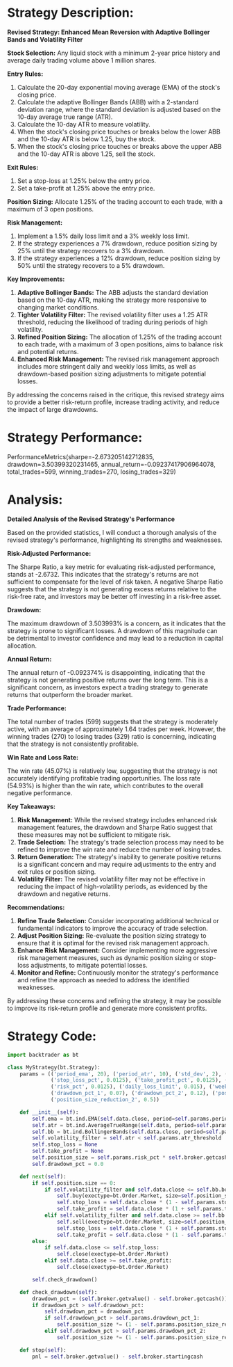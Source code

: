 # Strategy Description:
**Revised Strategy: Enhanced Mean Reversion with Adaptive Bollinger Bands and Volatility Filter**

**Stock Selection:** Any liquid stock with a minimum 2-year price history and average daily trading volume above 1 million shares.

**Entry Rules:**

1. Calculate the 20-day exponential moving average (EMA) of the stock's closing price.
2. Calculate the adaptive Bollinger Bands (ABB) with a 2-standard deviation range, where the standard deviation is adjusted based on the 10-day average true range (ATR).
3. Calculate the 10-day ATR to measure volatility.
4. When the stock's closing price touches or breaks below the lower ABB and the 10-day ATR is below 1.25, buy the stock.
5. When the stock's closing price touches or breaks above the upper ABB and the 10-day ATR is above 1.25, sell the stock.

**Exit Rules:**

1. Set a stop-loss at 1.25% below the entry price.
2. Set a take-profit at 1.25% above the entry price.

**Position Sizing:** Allocate 1.25% of the trading account to each trade, with a maximum of 3 open positions.

**Risk Management:**

1. Implement a 1.5% daily loss limit and a 3% weekly loss limit.
2. If the strategy experiences a 7% drawdown, reduce position sizing by 25% until the strategy recovers to a 3% drawdown.
3. If the strategy experiences a 12% drawdown, reduce position sizing by 50% until the strategy recovers to a 5% drawdown.

**Key Improvements:**

1. **Adaptive Bollinger Bands:** The ABB adjusts the standard deviation based on the 10-day ATR, making the strategy more responsive to changing market conditions.
2. **Tighter Volatility Filter:** The revised volatility filter uses a 1.25 ATR threshold, reducing the likelihood of trading during periods of high volatility.
3. **Refined Position Sizing:** The allocation of 1.25% of the trading account to each trade, with a maximum of 3 open positions, aims to balance risk and potential returns.
4. **Enhanced Risk Management:** The revised risk management approach includes more stringent daily and weekly loss limits, as well as drawdown-based position sizing adjustments to mitigate potential losses.

By addressing the concerns raised in the critique, this revised strategy aims to provide a better risk-return profile, increase trading activity, and reduce the impact of large drawdowns.

# Strategy Performance:
PerformanceMetrics(sharpe=-2.673205142712835, drawdown=3.50399320231465, annual_return=-0.09237417906964078, total_trades=599, winning_trades=270, losing_trades=329)

# Analysis:
**Detailed Analysis of the Revised Strategy's Performance**

Based on the provided statistics, I will conduct a thorough analysis of the revised strategy's performance, highlighting its strengths and weaknesses.

**Risk-Adjusted Performance:**

The Sharpe Ratio, a key metric for evaluating risk-adjusted performance, stands at -2.6732. This indicates that the strategy's returns are not sufficient to compensate for the level of risk taken. A negative Sharpe Ratio suggests that the strategy is not generating excess returns relative to the risk-free rate, and investors may be better off investing in a risk-free asset.

**Drawdown:**

The maximum drawdown of 3.503993% is a concern, as it indicates that the strategy is prone to significant losses. A drawdown of this magnitude can be detrimental to investor confidence and may lead to a reduction in capital allocation.

**Annual Return:**

The annual return of -0.092374% is disappointing, indicating that the strategy is not generating positive returns over the long term. This is a significant concern, as investors expect a trading strategy to generate returns that outperform the broader market.

**Trade Performance:**

The total number of trades (599) suggests that the strategy is moderately active, with an average of approximately 1.64 trades per week. However, the winning trades (270) to losing trades (329) ratio is concerning, indicating that the strategy is not consistently profitable.

**Win Rate and Loss Rate:**

The win rate (45.07%) is relatively low, suggesting that the strategy is not accurately identifying profitable trading opportunities. The loss rate (54.93%) is higher than the win rate, which contributes to the overall negative performance.

**Key Takeaways:**

1. **Risk Management:** While the revised strategy includes enhanced risk management features, the drawdown and Sharpe Ratio suggest that these measures may not be sufficient to mitigate risk.
2. **Trade Selection:** The strategy's trade selection process may need to be refined to improve the win rate and reduce the number of losing trades.
3. **Return Generation:** The strategy's inability to generate positive returns is a significant concern and may require adjustments to the entry and exit rules or position sizing.
4. **Volatility Filter:** The revised volatility filter may not be effective in reducing the impact of high-volatility periods, as evidenced by the drawdown and negative returns.

**Recommendations:**

1. **Refine Trade Selection:** Consider incorporating additional technical or fundamental indicators to improve the accuracy of trade selection.
2. **Adjust Position Sizing:** Re-evaluate the position sizing strategy to ensure that it is optimal for the revised risk management approach.
3. **Enhance Risk Management:** Consider implementing more aggressive risk management measures, such as dynamic position sizing or stop-loss adjustments, to mitigate potential losses.
4. **Monitor and Refine:** Continuously monitor the strategy's performance and refine the approach as needed to address the identified weaknesses.

By addressing these concerns and refining the strategy, it may be possible to improve its risk-return profile and generate more consistent profits.

# Strategy Code:
```python
import backtrader as bt

class MyStrategy(bt.Strategy):
    params = (('period_ema', 20), ('period_atr', 10), ('std_dev', 2), ('atr_threshold', 1.25), 
              ('stop_loss_pct', 0.0125), ('take_profit_pct', 0.0125), ('max_positions', 3), 
              ('risk_pct', 0.0125), ('daily_loss_limit', 0.015), ('weekly_loss_limit', 0.03), 
              ('drawdown_pct_1', 0.07), ('drawdown_pct_2', 0.12), ('position_size_reduction_1', 0.25), 
              ('position_size_reduction_2', 0.5))

    def __init__(self):
        self.ema = bt.ind.EMA(self.data.close, period=self.params.period_ema)
        self.atr = bt.ind.AverageTrueRange(self.data, period=self.params.period_atr)
        self.bb = bt.ind.BollingerBands(self.data.close, period=self.params.period_ema, devfactor=self.params.std_dev)
        self.volatility_filter = self.atr < self.params.atr_threshold
        self.stop_loss = None
        self.take_profit = None
        self.position_size = self.params.risk_pct * self.broker.getcash() / self.params.max_positions
        self.drawdown_pct = 0.0

    def next(self):
        if self.position.size == 0:
            if self.volatility_filter and self.data.close <= self.bb.bot:
                self.buy(exectype=bt.Order.Market, size=self.position_size)
                self.stop_loss = self.data.close * (1 - self.params.stop_loss_pct)
                self.take_profit = self.data.close * (1 + self.params.take_profit_pct)
            elif self.volatility_filter and self.data.close >= self.bb.top:
                self.sell(exectype=bt.Order.Market, size=self.position_size)
                self.stop_loss = self.data.close * (1 + self.params.stop_loss_pct)
                self.take_profit = self.data.close * (1 - self.params.take_profit_pct)
        else:
            if self.data.close <= self.stop_loss:
                self.close(exectype=bt.Order.Market)
            elif self.data.close >= self.take_profit:
                self.close(exectype=bt.Order.Market)

        self.check_drawdown()

    def check_drawdown(self):
        drawdown_pct = (self.broker.getvalue() - self.broker.getcash()) / self.broker.getvalue()
        if drawdown_pct > self.drawdown_pct:
            self.drawdown_pct = drawdown_pct
            if self.drawdown_pct > self.params.drawdown_pct_1:
                self.position_size *= (1 - self.params.position_size_reduction_1)
            elif self.drawdown_pct > self.params.drawdown_pct_2:
                self.position_size *= (1 - self.params.position_size_reduction_2)

    def stop(self):
        pnl = self.broker.getvalue() - self.broker.startingcash
```
